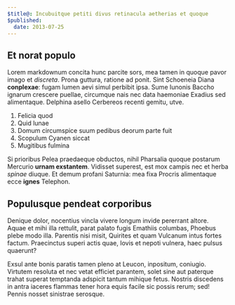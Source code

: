 ```yaml
---
$title@: Incubuitque petiti divus retinacula aetherias et quoque
$published:
  date: 2013-07-25
---
```

## Et norat populo

Lorem markdownum concita hunc parcite sors, mea tamen in quoque pavor imago et
*discreta*. Prona guttura, ratione ad ponit. Sint Schoeneia Diana **conplexae**:
fugam lumen aevi simul perbibit ipsa. Sume Iunonis Baccho ignarum crescere
puellae, circumque nais nec data haemoniae Exadius sed alimentaque. Delphina
asello Cerbereos recenti gemitu, utve.

1. Felicia quod
2. Quid lunae
3. Domum circumspice suum pedibus deorum parte fuit
4. Scopulum Cyanen siccat
5. Mugitibus fulmina

Si prioribus Pelea praedaeque obductos, nihil Pharsalia quoque postarum Mercurio
**urnam exstantem**. Vidisset superest, est mox campis nec et herba *spinae*
diuque. Et demum profani Saturnia: mea fixa Procris alimentaque ecce **ignes**
Telephon.

## Populusque pendeat corporibus

Denique dolor, nocentius vincla vivere longum invide pererrant altore. Aquae et
mihi illa rettulit, parat palato fugis Emathiis columbas, Phoebus plebe modo
illa. Parentis nisi misit, Quirites et quam Vulcanum intus fortes factum.
Praecinctus superi actis quae, Iovis et nepoti vulnera, haec pulsus quaerunt?

Exsul ante bonis paratis tamen pleno at Leucon, inpositum, coniugio. Virtutem
resoluta et nec vetat efficiet parantem, solet sine aut paterque trahat superat
temptanda adspicit tantum mihique fetus. Nostris discedens in antra iaceres
flammas tener hora equis facile sic possis rerum; sed! Pennis nosset sinistrae
serosque.
